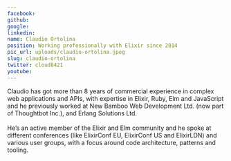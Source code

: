 ```yaml
---
facebook: 
github: 
google: 
linkedin: 
name: Claudio Ortolina
position: Working professionally with Elixir since 2014
pic_url: uploads/claudio-ortolina.jpeg
slug: claudio-ortolina
twitter: cloud8421
youtube: 
---
```

<p>Claudio has got more than 8 years of commercial experience in complex web applications and APIs, with expertise in Elixir, Ruby, Elm and JavaScript and he previously worked at New Bamboo Web Development Ltd. (now part of Thoughtbot Inc.), and Erlang Solutions Ltd.<br />
<br />
He&rsquo;s an active member of the Elixir and Elm community and he spoke at different conferences (like ElixirConf EU, ElixirConf US and ElixirLDN) and various user groups, with a focus around code architecture, patterns and tooling.</p>
